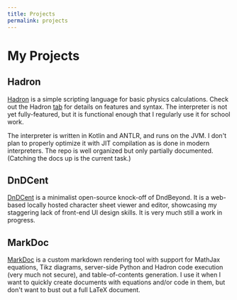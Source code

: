 ```yaml
---
title: Projects
permalink: projects
---
```

# My Projects

## Hadron

[Hadron](https://github.com/JoelCourtney/hadron) is a simple scripting language for basic physics calculations. Check out the Hadron [tab](/hadron) for details on features and syntax. The interpreter is not yet fully-featured, but it is functional enough that I regularly use it for school work.

The interpreter is written in Kotlin and ANTLR, and runs on the JVM. I don't plan to properly optimize it with JIT compilation as is done in modern interpreters. The repo is well organized but only partially documented. (Catching the docs up is the current task.)

## DnDCent

[DnDCent](https://github.com/JoelCourtney/dndcent) is a minimalist open-source knock-off of DndBeyond. It is a web-based locally hosted character sheet viewer and editor, showcasing my staggering lack of front-end UI design skills. It is very much still a work in progress.

## MarkDoc

[MarkDoc](https://github.com/JoelCourtney/markdown-server) is a custom markdown rendering tool with support for MathJax equations, Tikz diagrams, server-side Python and Hadron code execution (very much not secure), and table-of-contents generation. I use it when I want to quickly create documents with equations and/or code in them, but don't want to bust out a full LaTeX document.
